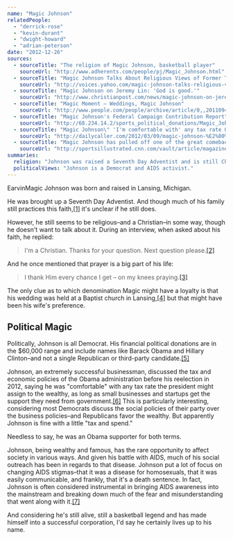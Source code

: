 ```yaml
---
name: "Magic Johnson"
relatedPeople:
  - "derrick-rose"
  - "kevin-durant"
  - "dwight-howard"
  - "adrian-peterson"
date: "2012-12-26"
sources:
  - sourceTitle: "The religion of Magic Johnson, basketball player"
    sourceUrl: "http://www.adherents.com/people/pj/Magic_Johnson.html"
  - sourceTitle: "Magic Johnson Talks About Religious Views of Former Teammates"
    sourceUrl: "http://voices.yahoo.com/magic-johnson-talks-religious-views-former-6629930.html"
  - sourceTitle: "Magic Johnson on Jeremy Lin: 'God is good.'"
    sourceUrl: "http://www.christianpost.com/news/magic-johnson-on-jeremy-lin-god-is-good-69882/"
  - sourceTitle: "Magic Moment – Weddings, Magic Johnson"
    sourceUrl: "http://www.people.com/people/archive/article/0,,20110946,00.html"
  - sourceTitle: "Magic Johnson's Federal Campaign Contribution Report"
    sourceUrl: "http://68.234.14.2/sports_political_donations/Magic_Johnson.php"
  - sourceTitle: "Magic Johnson\" 'I'm comfortable with' any tax rate Obama and Congress decide"
    sourceUrl: "http://dailycaller.com/2012/03/09/magic-johnson-%E2%80%98i%E2%80%99m-comfortable-with%E2%80%99-any-tax-rate-obama-and-congress-decide-video/"
  - sourceTitle: "Magic Johnson has pulled off one of the great comebacks"
    sourceUrl: "http://sportsillustrated.cnn.com/vault/article/magazine/MAG1023368/1/index.htm"
summaries:
  religion: "Johnson was raised a Seventh Day Adventist and is still Christian today, though perhaps Baptist or some other denomination."
  politicalViews: "Johnson is a Democrat and AIDS activist."
---
```


EarvinMagic Johnson was born and raised in Lansing, Michigan.

He was brought up a Seventh Day Adventist. And though much of his family still practices this faith,<a class="source-citation" href="#http%3A%2F%2Fwww.adherents.com%2Fpeople%2Fpj%2FMagic_Johnson.html" title="The religion of Magic Johnson, basketball player">[1]</a> it's unclear if he still does.

However, he still seems to be religious–and a Christian–in some way, though he doesn't want to talk about it. During an interview, when asked about his faith, he replied:

>I'm a Christian. Thanks for your question. Next question please.<a class="source-citation" href="#http%3A%2F%2Fvoices.yahoo.com%2Fmagic-johnson-talks-religious-views-former-6629930.html" title="Magic Johnson Talks About Religious Views of Former Teammates">[2]</a>

And he once mentioned that prayer is a big part of his life:

>I thank Him every chance I get – on my knees praying.<a class="source-citation" href="#http%3A%2F%2Fwww.christianpost.com%2Fnews%2Fmagic-johnson-on-jeremy-lin-god-is-good-69882%2F" title="Magic Johnson on Jeremy Lin: &apos;God is good.&apos;">[3]</a>

The only clue as to which denomination Magic might have a loyalty is that his wedding was held at a Baptist church in Lansing,<a class="source-citation" href="#http%3A%2F%2Fwww.people.com%2Fpeople%2Farchive%2Farticle%2F0%2C%2C20110946%2C00.html" title="Magic Moment – Weddings, Magic Johnson">[4]</a> but that might have been his wife's preference.


## Political Magic

Politically, Johnson is all Democrat. His financial political donations are in the $60,000 range and include names like Barack Obama and Hillary Clinton–and not a single Republican or third-party candidate.<a class="source-citation" href="#http%3A%2F%2F68.234.14.2%2Fsports_political_donations%2FMagic_Johnson.php" title="Magic Johnson&apos;s Federal Campaign Contribution Report">[5]</a>

Johnson, an extremely successful businessman, discussed the tax and economic policies of the Obama administration before his reelection in 2012, saying he was "comfortable" with any tax rate the president might assign to the wealthy, as long as small businesses and startups get the support they need from government.<a class="source-citation" href="#http%3A%2F%2Fdailycaller.com%2F2012%2F03%2F09%2Fmagic-johnson-%25E2%2580%2598i%25E2%2580%2599m-comfortable-with%25E2%2580%2599-any-tax-rate-obama-and-congress-decide-video%2F" title="Magic Johnson&quot; &apos;I&apos;m comfortable with&apos; any tax rate Obama and Congress decide">[6]</a> This is particularly interesting, considering most Democrats discuss the social policies of their party over the business policies–and Republicans favor the wealthy. But apparently Johnson is fine with a little "tax and spend."

Needless to say, he was an Obama supporter for both terms.

Johnson, being wealthy and famous, has the rare opportunity to affect society in various ways. And given his battle with AIDS, much of his social outreach has been in regards to that disease. Johnson put a lot of focus on changing AIDS stigmas–that it was a disease for homosexuals, that it was easily communicable, and frankly, that it's a death sentence. In fact, Johnson is often considered instrumental in bringing AIDS awareness into the mainstream and breaking down much of the fear and misunderstanding that went along with it.<a class="source-citation" href="#http%3A%2F%2Fsportsillustrated.cnn.com%2Fvault%2Farticle%2Fmagazine%2FMAG1023368%2F1%2Findex.htm" title="Magic Johnson has pulled off one of the great comebacks">[7]</a>

And considering he's still alive, still a basketball legend and has made himself into a successful corporation, I'd say he certainly lives up to his name.